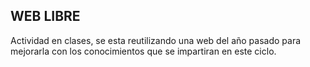 ## WEB LIBRE

Actividad en clases, se esta reutilizando una web del año pasado para mejorarla con los conocimientos que se impartiran en este ciclo.  